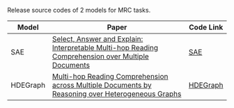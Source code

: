 Release source codes of 2 models for MRC tasks.

| Model    | Paper                                                        | Code Link                                                    |
| -------- | ------------------------------------------------------------ | ------------------------------------------------------------ |
| SAE      | [Select, Answer and Explain: Interpretable Multi-hop Reading Comprehension over Multiple Documents](https://arxiv.org/abs/1911.00484) | [SAE](https://github.com/JD-AI-Research-Silicon-Valley/SAE)  |
| HDEGraph | [Multi-hop Reading Comprehension across Multiple Documents by Reasoning over Heterogeneous Graphs](https://arxiv.org/abs/1911.00484) | [HDEGraph](https://github.com/JD-AI-Research-Silicon-Valley/HDEGraph) |

